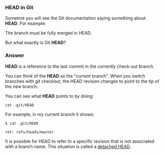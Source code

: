 ### HEAD in Git

Sometme you will see the Git documentation saying something about **HEAD**. For example:

The branch must be fully merged in HEAD.

But what exactly is Git **HEAD**?

### Answer

**HEAD** is a reference to the last commit in the currently check-out branch.

You can think of the **HEAD** as the "current branch". When you switch branches with git checkout, the HEAD revision changes to point to the tip of the new branch.

You can see what **HEAD** points to by doing:

`cat .git/HEAD`

For example, in my current branch it shows:

`$ cat .git/HEAD`

`ref: refs/heads/master`

It is possible for HEAD to refer to a specific revision that is not associated with a branch name. This situation is called a [detached HEAD](https://git-scm.com/docs/git-checkout#_detached_head "detached HEAD").